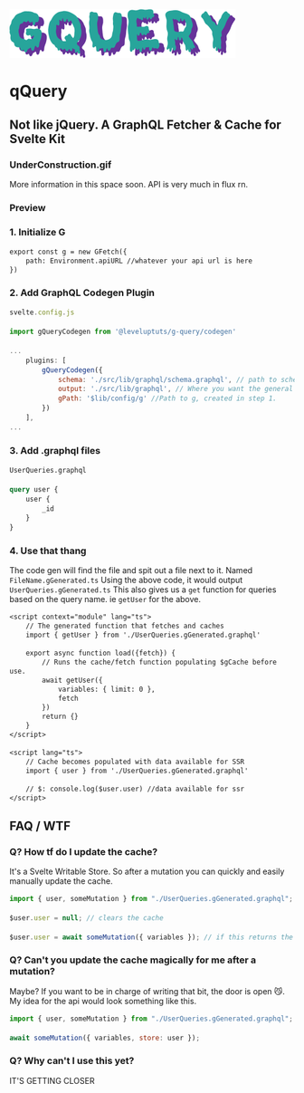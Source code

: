 ![gQuery](./gQuery.png)

# qQuery

## Not like jQuery. A GraphQL Fetcher & Cache for Svelte Kit

### UnderConstruction.gif

More information in this space soon. API is very much in flux rn.

### Preview

### 1. Initialize G

```
export const g = new GFetch({
	path: Environment.apiURL //whatever your api url is here
})
```

### 2. Add GraphQL Codegen Plugin

```javascript
svelte.config.js

import gQueryCodegen from '@leveluptuts/g-query/codegen'

...
	plugins: [
		gQueryCodegen({
			schema: './src/lib/graphql/schema.graphql', // path to schema, schema is required
			output: './src/lib/graphql', // Where you want the general schema types to output
			gPath: '$lib/config/g' //Path to g, created in step 1.
		})
	],
...
```

### 3. Add .graphql files

```graphql
UserQueries.graphql

query user {
	user {
		_id
	}
}


```

### 4. Use that thang

The code gen will find the file and spit out a file next to it. Named `FileName.gGenerated.ts`
Using the above code, it would output `UserQueries.gGenerated.ts`
This also gives us a `get` function for queries based on the query name. ie `getUser` for the above.

```svelte
<script context="module" lang="ts">
	// The generated function that fetches and caches
	import { getUser } from './UserQueries.gGenerated.graphql'

	export async function load({fetch}) {
		// Runs the cache/fetch function populating $gCache before use.
		await getUser({
			variables: { limit: 0 },
			fetch
		})
		return {}
	}
</script>

<script lang="ts">
	// Cache becomes populated with data available for SSR
	import { user } from './UserQueries.gGenerated.graphql'

	// $: console.log($user.user) //data available for ssr
</script>

```

## FAQ / WTF

### Q? How tf do I update the cache?

It's a Svelte Writable Store. So after a mutation you can quickly and easily manually update the cache.

```javascript
import { user, someMutation } from "./UserQueries.gGenerated.graphql";

$user.user = null; // clears the cache

$user.user = await someMutation({ variables }); // if this returns the correct data
```

### Q? Can't you update the cache magically for me after a mutation?

Maybe? If you want to be in charge of writing that bit, the door is open 😼. My idea for the api would look something like this.

```javascript
import { user, someMutation } from "./UserQueries.gGenerated.graphql";

await someMutation({ variables, store: user });
```

### Q? Why can't I use this yet?

IT'S GETTING CLOSER
